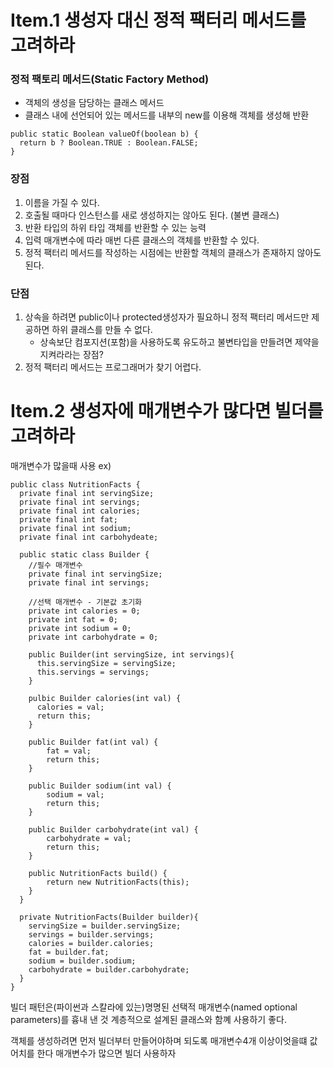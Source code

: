 # Item.1 생성자 대신 정적 팩터리 메서드를 고려하라

### 정적 팩토리 메서드(Static Factory Method)
- 객체의 생성을 담당하는 클래스 메서드
- 클래스 내에 선언되어 있는 메서드를 내부의 new를 이용해 객체를 생성해 반환
```
public static Boolean valueOf(boolean b) {
  return b ? Boolean.TRUE : Boolean.FALSE;
}
```
### 장점
1. 이름을 가질 수 있다.
2. 호출될 때마다 인스턴스를 새로 생성하지는 않아도 된다. (불변 클래스)
3. 반환 타입의 하위 타입 객체를 반환할 수 있는 능력
4. 입력 매개변수에 따라 매번 다른 클래스의 객체를 반환할 수 있다.
5. 정적 팩터리 메서드를 작성하는 시점에는 반환할 객체의 클래스가 존재하지 않아도 된다.

### 단점
1. 상속을 하려면 public이나 protected생성자가 필요하니 정적 팩터리 메서드만 제공하면 하위 클래스를 만들 수 없다.
   - 상속보단 컴포지션(포함)을 사용하도록 유도하고 불변타입을 만들려면 제약을 지켜라라는 장점?
2. 정적 팩터리 메서드는 프로그래머가 찾기 어렵다.

# Item.2 생성자에 매개변수가 많다면 빌더를 고려하라
매개변수가 많을때 사용
ex)
```
public class NutritionFacts {
  private final int servingSize;
  private final int servings;
  private final int calories;
  private final int fat;
  private final int sodium;
  private final int carbohydeate;

  public static class Builder {
    //필수 매개변수
    private final int servingSize;
    private final int servings;

    //선택 매개변수 - 기본값 초기화
    private int calories = 0;
    private int fat = 0;
    private int sodium = 0;
    private int carbohydrate = 0;

    public Builder(int servingSize, int servings){
      this.servingSize = servingSize;
      this.servings = servings;
    }

    pulbic Builder calories(int val) {
      calories = val;
      return this;
    }

    public Builder fat(int val) {
        fat = val;
        return this;
    }
    
    public Builder sodium(int val) {
        sodium = val;
        return this;
    }
    
    public Builder carbohydrate(int val) {
        carbohydrate = val;
        return this;
    }

    public NutritionFacts build() {
        return new NutritionFacts(this);
    }
  }

  private NutritionFacts(Builder builder){
    servingSize = builder.servingSize;
    servings = builder.servings;
    calories = builder.calories;
    fat = builder.fat;
    sodium = builder.sodium;
    carbohydrate = builder.carbohydrate;
  }
}
```

빌더 패턴은(파이썬과 스칼라에 있는)명명된 선택적 매개변수(named optional parameters)를 흉내 낸 것
계층적으로 설계된 클래스와 함꼐 사용하기 좋다.

객체를 생성하려면 먼저 빌더부터 만들어야하며 되도록 매개변수4개 이상이엇을떄 값어치를 한다
매개변수가 많으면 빌더 사용하자

